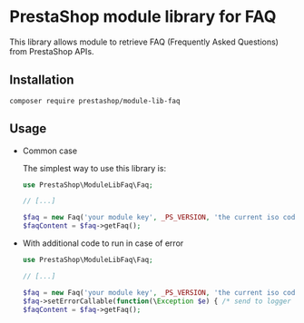 # PrestaShop module library for FAQ

This library allows module to retrieve FAQ (Frequently Asked Questions) from PrestaShop APIs.

## Installation

```
composer require prestashop/module-lib-faq
```

## Usage

* Common case

    The simplest way to use this library is:

    ```php
    use PrestaShop\ModuleLibFaq\Faq;

    // [...]

    $faq = new Faq('your module key', _PS_VERSION, 'the current iso code');
    $faqContent = $faq->getFaq();
    ```

* With additional code to run in case of error

    ```php
    use PrestaShop\ModuleLibFaq\Faq;

    // [...]

    $faq = new Faq('your module key', _PS_VERSION, 'the current iso code');
    $faq->setErrorCallable(function(\Exception $e) { /* send to logger */ });
    $faqContent = $faq->getFaq();
    ```

